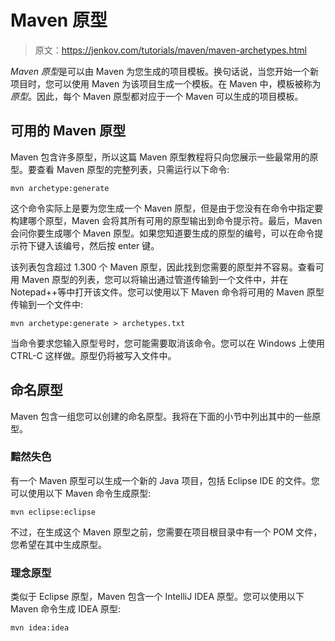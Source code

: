 # Maven 原型

> 原文：<https://jenkov.com/tutorials/maven/maven-archetypes.html>

*Maven 原型*是可以由 Maven 为您生成的项目模板。换句话说，当您开始一个新项目时，您可以使用 Maven 为该项目生成一个模板。在 Maven 中，模板被称为*原型*。因此，每个 Maven 原型都对应于一个 Maven 可以生成的项目模板。

## 可用的 Maven 原型

Maven 包含许多原型，所以这篇 Maven 原型教程将只向您展示一些最常用的原型。要查看 Maven 原型的完整列表，只需运行以下命令:

```
mvn archetype:generate

```

这个命令实际上是要为您生成一个 Maven 原型，但是由于您没有在命令中指定要构建哪个原型，Maven 会将其所有可用的原型输出到命令提示符。最后，Maven 会问你要生成哪个 Maven 原型。如果您知道要生成的原型的编号，可以在命令提示符下键入该编号，然后按 enter 键。

该列表包含超过 1.300 个 Maven 原型，因此找到您需要的原型并不容易。查看可用 Maven 原型的列表，您可以将输出通过管道传输到一个文件中，并在 Notepad++等中打开该文件。您可以使用以下 Maven 命令将可用的 Maven 原型传输到一个文件中:

```
mvn archetype:generate > archetypes.txt

```

当命令要求您输入原型号时，您可能需要取消该命令。您可以在 Windows 上使用 CTRL-C 这样做。原型仍将被写入文件中。

## 命名原型

Maven 包含一组您可以创建的命名原型。我将在下面的小节中列出其中的一些原型。

### 黯然失色

有一个 Maven 原型可以生成一个新的 Java 项目，包括 Eclipse IDE 的文件。您可以使用以下 Maven 命令生成原型:

```
mvn eclipse:eclipse

```

不过，在生成这个 Maven 原型之前，您需要在项目根目录中有一个 POM 文件，您希望在其中生成原型。

### 理念原型

类似于 Eclipse 原型，Maven 包含一个 IntelliJ IDEA 原型。您可以使用以下 Maven 命令生成 IDEA 原型:

```
mvn idea:idea

```